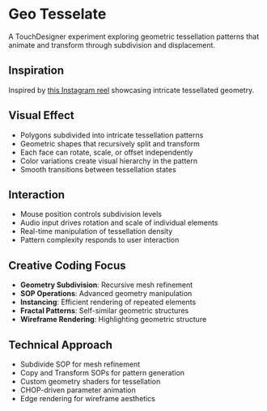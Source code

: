 # Geo Tesselate

A TouchDesigner experiment exploring geometric tessellation patterns that animate and transform through subdivision and displacement.

## Inspiration

Inspired by [this Instagram reel](https://www.instagram.com/reel/DF-v8EQNwTe/?utm_source=ig_web_copy_link&igsh=MzRlODBiNWFlZA==) showcasing intricate tessellated geometry.

## Visual Effect

- Polygons subdivided into intricate tessellation patterns
- Geometric shapes that recursively split and transform
- Each face can rotate, scale, or offset independently
- Color variations create visual hierarchy in the pattern
- Smooth transitions between tessellation states

## Interaction

- Mouse position controls subdivision levels
- Audio input drives rotation and scale of individual elements
- Real-time manipulation of tessellation density
- Pattern complexity responds to user interaction

## Creative Coding Focus

- **Geometry Subdivision**: Recursive mesh refinement
- **SOP Operations**: Advanced geometry manipulation
- **Instancing**: Efficient rendering of repeated elements
- **Fractal Patterns**: Self-similar geometric structures
- **Wireframe Rendering**: Highlighting geometric structure

## Technical Approach

- Subdivide SOP for mesh refinement
- Copy and Transform SOPs for pattern generation
- Custom geometry shaders for tessellation
- CHOP-driven parameter animation
- Edge rendering for wireframe aesthetics
